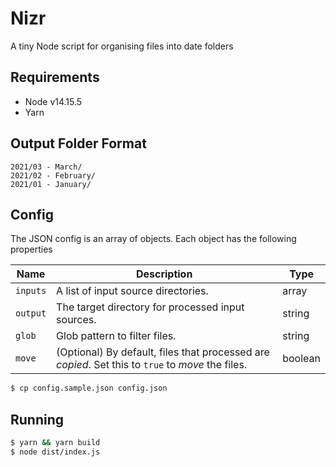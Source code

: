 # Nizr

A tiny Node script for organising files into date folders

## Requirements

- Node v14.15.5
- Yarn

## Output Folder Format

```
2021/03 - March/
2021/02 - February/
2021/01 - January/
```

## Config

The JSON config is an array of objects. Each object has the following properties

| Name     | Description                                                                                       | Type    |
| -------- | ------------------------------------------------------------------------------------------------- | ------- |
| `inputs` | A list of input source directories.                                                               | array   |
| `output` | The target directory for processed input sources.                                                 | string  |
| `glob`   | Glob pattern to filter files.                                                                     | string  |
| `move`   | (Optional) By default, files that processed are _copied_. Set this to `true` to _move_ the files. | boolean |

```sh
$ cp config.sample.json config.json
```

## Running

```sh
$ yarn && yarn build
$ node dist/index.js
```
